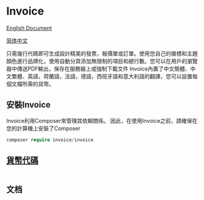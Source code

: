 # Invoice

[English Document](README.en.md)

[简体中文](README.md) 

只需幾行代碼即可生成設計精美的發票，報價單或訂單。使用您自己的徽標和主題顏色進行品牌化，使用自動分頁添加無限制的項目和總行數。您可以在用戶的​​瀏覽器中傳送PDF輸出，保存在服務器上或強制下載文件
Invoice內置了中文簡體、中文繁體、英語，荷蘭語，法語，德語，西班牙語和意大利語的翻譯，您可以設置每個文檔所需的貨幣。

## 安裝Invoice

Invoice利用Composer來管理其依賴關係。 因此，在使用Invoice之前，請確保在您的計算機上安裝了Composer

~~~php
composer require invoice/invoice
~~~

## [貨幣代碼](document/Currency.hk.md)


~~~php
~~~

## 文档